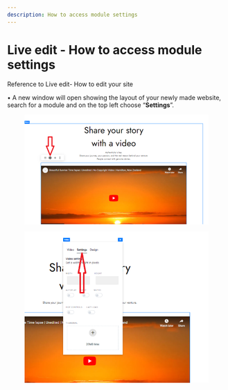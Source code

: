 ```yaml
---
description: How to access module settings
---
```


# Live edit - How to access module settings

Reference to Live edit- How to edit your site

• A new window will open showing the layout of your newly made website, search for a module and on the top left choose “**Settings**”.

<figure><img src=".gitbook/assets/How to access module settings.png" alt=""><figcaption></figcaption></figure>

<figure><img src=".gitbook/assets/Module settings 3.png" alt=""><figcaption></figcaption></figure>
